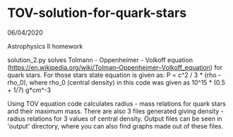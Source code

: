 # TOV-solution-for-quark-stars

06/04/2020

Astrophysics II homework

solution_2.py solves Tolmann - Oppenheimer - Volkoff equation (https://en.wikipedia.org/wiki/Tolman–Oppenheimer–Volkoff_equation) for quark stars.
For those stars state equation is given as: P = c^2 / 3 * (rho - rho_0), where rho_0 (central density) in this code was given as 10^15 * (0.5 + 1/7) g*cm^-3

Using TOV equation code calculates radius - mass relations for quark stars and their maximum mass. There are also 3 files generated giving density - radius relations for 3 values of central density.
Output files can be seen in 'output' directory, where you can also find graphs made out of these files.
